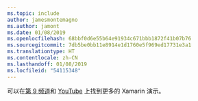 ```yaml
---
ms.topic: include
author: jamesmontemagno
ms.author: jamont
ms.date: 01/08/2019
ms.openlocfilehash: 68bbf0d6e55b64e91934c671bbb1872f41b07b76
ms.sourcegitcommit: 7db5be0bb11e8914e1d1760e5f969ed17731e3a1
ms.translationtype: HT
ms.contentlocale: zh-CN
ms.lasthandoff: 01/08/2019
ms.locfileid: "54115348"
---
```

可以在[第 9 频道](https://channel9.msdn.com/Shows/XamarinShow)和 [YouTube](https://www.youtube.com/playlist?list=PLlrxD0HtieHjcWsAFoFnPy6I0dn9fDOjS) 上找到更多的 Xamarin 演示。
